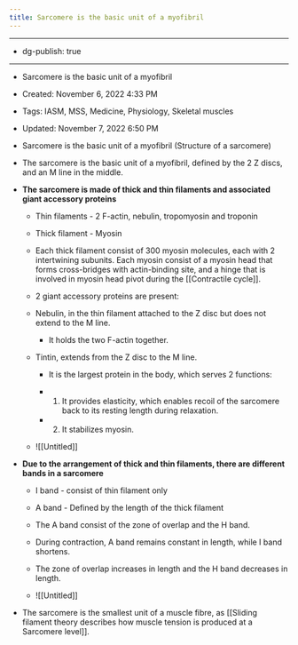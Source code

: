 ```yaml
---
title: Sarcomere is the basic unit of a myofibril
---
```


- --

- dg-publish: true

- --

- Sarcomere is the basic unit of a myofibril

- Created: November 6, 2022 4:33 PM

- Tags: IASM, MSS, Medicine, Physiology, Skeletal muscles

- Updated: November 7, 2022 6:50 PM

- Sarcomere is the basic unit of a myofibril (Structure of a sarcomere)

- The sarcomere is the basic unit of a myofibril, defined by the 2 Z discs, and an M line in the middle. 

- **The sarcomere is made of thick and thin filaments and associated giant accessory proteins**
	 - Thin filaments - 2 F-actin, nebulin, tropomyosin and troponin

	 - Thick filament - Myosin

	 - Each thick filament consist of 300 myosin molecules, each with 2 intertwining subunits. Each myosin consist of a myosin head that forms cross-bridges with actin-binding site, and a hinge that is involved in myosin head pivot during the [[Contractile cycle]].

	 - 2 giant accessory proteins are present:

	 - Nebulin, in the thin filament attached to the Z disc but does not extend to the M line.
		 - It holds the two F-actin together.

	 - Tintin, extends from the Z disc to the M line.
		 - It is the largest protein in the body, which serves 2 functions:

		 - 1. It provides elasticity, which enables recoil of the sarcomere back to its resting length during relaxation.

		 - 2. It stabilizes myosin.

	 - ![[Untitled]]

- ************************************************************************************************************Due to the arrangement of thick and thin filaments, there are different bands in a sarcomere************************************************************************************************************
	 - I band - consist of thin filament only

	 - A band - Defined by the length of the thick filament

	 - The A band consist of the zone of overlap and the H band.

	 - During contraction, A band remains constant in length, while I band shortens.

	 - The zone of overlap increases in length and the H band decreases in length.

	 - ![[Untitled]]

- The sarcomere is the smallest unit of a muscle fibre, as [[Sliding filament theory describes how muscle tension is produced at a Sarcomere level]].
